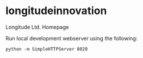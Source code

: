 # longitudeinnovation
Longitude Ltd. Homepage

Run local development webserver using the following:

```python -m SimpleHTTPServer 8020```
